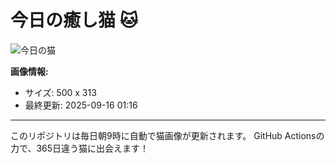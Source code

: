 # 今日の癒し猫 🐱

![今日の猫](https://cdn2.thecatapi.com/images/dpa.jpg)

**画像情報:**
- サイズ: 500 x 313
- 最終更新: 2025-09-16 01:16

---

このリポジトリは毎日朝9時に自動で猫画像が更新されます。
GitHub Actionsの力で、365日違う猫に出会えます！
